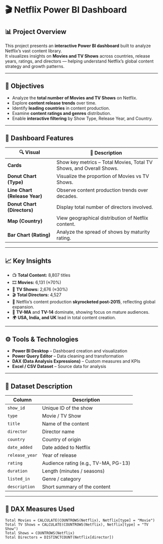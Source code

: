 # 🎬 Netflix Power BI Dashboard  

## 📊 Project Overview  
This project presents an **interactive Power BI dashboard** built to analyze Netflix’s vast content library.  
It visualizes insights on **Movies and TV Shows** across countries, release years, ratings, and directors — helping understand Netflix’s global content strategy and growth patterns.  

---

## 🎯 Objectives  
- Analyze the **total number of Movies and TV Shows** on Netflix.  
- Explore **content release trends** over time.  
- Identify **leading countries** in content production.  
- Examine **content ratings and genres** distribution.  
- Enable **interactive filtering** by Show Type, Release Year, and Country.  

---

## 🧩 Dashboard Features  

| 🔍 Visual | 🧠 Description |
|------------|----------------|
| **Cards** | Show key metrics – Total Movies, Total TV Shows, and Overall Shows. |
| **Donut Chart (Type)** | Visualize the proportion of Movies vs TV Shows. |
| **Line Chart (Release Year)** | Observe content production trends over decades. |
| **Donut Chart (Directors)** | Display total number of directors involved. |
| **Map (Country)** | View geographical distribution of Netflix content. |
| **Bar Chart (Rating)** | Analyze the spread of shows by maturity rating. |

---

## 📈 Key Insights  
- 📺 **Total Content:** 8,807 titles  
- 🎞️ **Movies:** 6,131 (≈70%)  
- 📡 **TV Shows:** 2,676 (≈30%)  
- 🎬 **Total Directors:** 4,527  
- 🚀 Netflix’s content production **skyrocketed post-2015**, reflecting global expansion.  
- 🔞 **TV-MA** and **TV-14** dominate, showing focus on mature audiences.  
- 🌍 **USA, India, and UK** lead in total content creation.  

---

## ⚙️ Tools & Technologies  
- **Power BI Desktop** – Dashboard creation and visualization  
- **Power Query Editor** – Data cleaning and transformation  
- **DAX (Data Analysis Expressions)** – Custom measures and KPIs  
- **Excel / CSV Dataset** – Source data for analysis  

---

## 🧾 Dataset Description  
| Column | Description |
|---------|--------------|
| `show_id` | Unique ID of the show |
| `type` | Movie / TV Show |
| `title` | Name of the content |
| `director` | Director name |
| `country` | Country of origin |
| `date_added` | Date added to Netflix |
| `release_year` | Year of release |
| `rating` | Audience rating (e.g., TV-MA, PG-13) |
| `duration` | Length (minutes / seasons) |
| `listed_in` | Genre / category |
| `description` | Short summary of the content |

---

## 🧮 DAX Measures Used  

```DAX
Total Movies = CALCULATE(COUNTROWS(Netflix), Netflix[type] = "Movie")
Total TV Shows = CALCULATE(COUNTROWS(Netflix), Netflix[type] = "TV Show")
Total Shows = COUNTROWS(Netflix)
Total Directors = DISTINCTCOUNT(Netflix[director])
